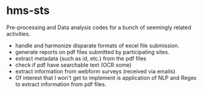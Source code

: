 # hms-sts
Pre-processing and Data analysis codes for a bunch of seemingly related activities.
- handle and harmonize disparate formats of excel file submission.  
- generate reports on pdf files submitted by participating sites.
- extract metadata (such as id, etc.) from the pdf files
- check if pdf have searchable text (OCR some)
- extract information from webform surveys (received via emails)
- Of interest that I won't get to implement is application of NLP and Regex to extract information from pdf files.
